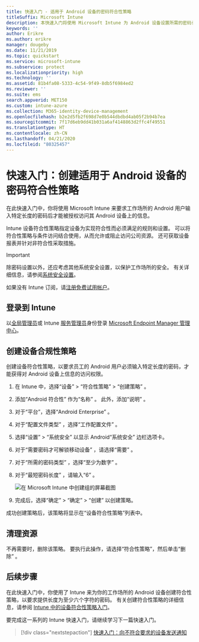 ```yaml
---
title: 快速入门 - 适用于 Android 设备的密码符合性策略
titleSuffix: Microsoft Intune
description: 本快速入门将使用 Microsoft Intune 为 Android 设备设置所需的密码长度。
keywords: ''
author: Erikre
ms.author: erikre
manager: dougeby
ms.date: 11/21/2019
ms.topic: quickstart
ms.service: microsoft-intune
ms.subservice: protect
ms.localizationpriority: high
ms.technology: ''
ms.assetid: 81b4fa08-5333-4c54-9f49-8db5f6984ed2
ms.reviewer: ''
ms.suite: ems
search.appverid: MET150
ms.custom: intune-azure
ms.collection: M365-identity-device-management
ms.openlocfilehash: b2e2d5fb2f698d7e0b544dbdbd4ab05f2b94b7ea
ms.sourcegitcommit: 7f17d6eb9dd41b031a6af4148863d2ffc4f49551
ms.translationtype: HT
ms.contentlocale: zh-CN
ms.lasthandoff: 04/21/2020
ms.locfileid: "80325457"
---
```

# <a name="quickstart-create-a-password-compliance-policy-for-android-devices"></a>快速入门：创建适用于 Android 设备的密码符合性策略

在此快速入门中，你将使用 Microsoft Intune 来要求工作场所的 Android 用户输入特定长度的密码后才能被授权访问其 Android 设备上的信息。

Intune 设备符合性策略指定设备为实现符合性而必须满足的规则和设置。 可以将符合性策略与条件访问结合使用，从而允许或阻止访问公司资源。 还可获取设备报表并针对非符合性采取措施。

> [!IMPORTANT]
> 除密码设置以外，还应考虑其他系统安全设置，以保护工作场所的安全。 有关详细信息，请参阅[系统安全设置](compliance-policy-create-android-for-work.md)。

如果没有 Intune 订阅，请[注册免费试用帐户](../fundamentals/free-trial-sign-up.md)。

## <a name="sign-in-to-intune"></a>登录到 Intune

以[全局管理员](../fundamentals/users-add.md#types-of-administrators)或 Intune [服务管理员](../fundamentals/users-add.md#types-of-administrators)身份登录 [Microsoft Endpoint Manager 管理中心](https://go.microsoft.com/fwlink/?linkid=2109431)。

## <a name="create-a-device-compliance-policy"></a>创建设备合规性策略

创建设备符合性策略，以要求员工的 Android 用户必须输入特定长度的密码，才能获得对 Android 设备上信息的访问权限。

1. 在 Intune 中，选择“设备”   > “符合性策略”   > “创建策略”  。

2. 添加“Android 符合性”  作为“名称”  。 此外，添加“说明”  。

3. 对于“平台”，选择“Android Enterprise”   。

4. 对于“配置文件类型”  ，选择“工作配置文件”  。

5. 选择“设置”   > “系统安全”  以显示 Android“系统安全”  边栏选项卡。

6. 对于“需要密码才可解锁移动设备”  ，请选择“需要”  。

7. 对于“所需的密码类型”  ，选择“至少为数字”  。

8. 对于“最短密码长度”  ，请输入“6”  。

    ![在 Microsoft Intune 中创建组的屏幕截图](./media/quickstart-set-password-length-android/quickstart-set-password-length-android-01.png)

9. 完成后，选择“确定”   > “确定”   > “创建”  以创建策略。

成功创建策略后，该策略将显示在“设备符合性策略”列表中。

## <a name="clean-up-resources"></a>清理资源

不再需要时，删除该策略。 要执行此操作，请选择“符合性策略”，然后单击“删除”  。

## <a name="next-steps"></a>后续步骤

在此快速入门中，你使用了 Intune 来为你的工作场所的 Android 设备创建符合性策略，以要求提供长度为至少六个字符的密码。 有关创建符合性策略的详细信息，请参阅 [Intune 中的设备符合性策略入门](device-compliance-get-started.md)。

要完成这一系列的 Intune 快速入门，请继续学习下一篇快速入门。

> [!div class="nextstepaction"]
> [快速入门：向不符合要求的设备发送通知](quickstart-send-notification.md)
